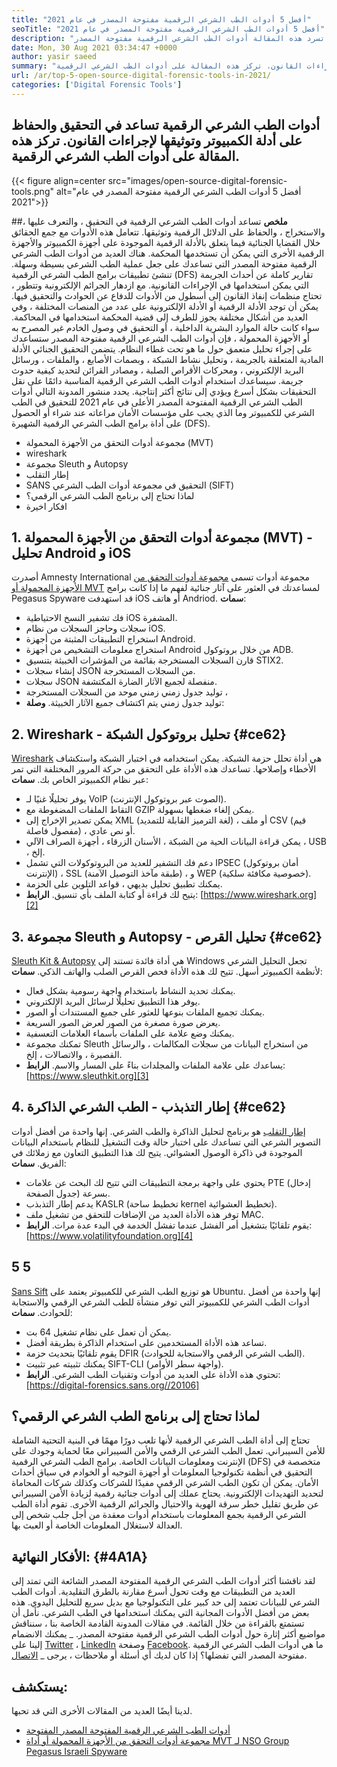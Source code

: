```yaml
---
title: "أفضل 5 أدوات الطب الشرعي الرقمية مفتوحة المصدر في عام 2021" 
seoTitle: "أفضل 5 أدوات الطب الشرعي الرقمية مفتوحة المصدر في عام 2021" 
description: "تساعد أداة الطب الشرعي الرقمية في جعل عملية الطب الشرعي الرقمية بسيطة وسهلة للإجراءات القانونية. تسرد هذه المقالة أدوات الطب الشرعي الرقمية مفتوحة المصدر." 
date: Mon, 30 Aug 2021 03:34:47 +0000
author: yasir saeed
summary: "تساعد أدوات الطب الشرعي الرقمية في التحقيق والحفاظ على أدلة الكمبيوتر وتوثيقها لإجراءات القانون. تركز هذه المقالة على أدوات الطب الشرعي الرقمية." 
url: /ar/top-5-open-source-digital-forensic-tools-in-2021/
categories: ['Digital Forensic Tools']
---
```


## أدوات الطب الشرعي الرقمية تساعد في التحقيق والحفاظ على أدلة الكمبيوتر وتوثيقها لإجراءات القانون. تركز هذه المقالة على أدوات الطب الشرعي الرقمية.

{{< figure align=center src="images/open-source-digital-forensic-tools.png" alt="أفضل 5 أدوات الطب الشرعي الرقمية مفتوحة المصدر في عام 2021">}}


##**ملخص**
تساعد أدوات الطب الشرعي الرقمية في التحقيق ، والتعرف عليها ، والاستخراج ، والحفاظ على الدلائل الرقمية وتوثيقها. تتعامل هذه الأدوات مع جمع الحقائق خلال القضايا الجنائية فيما يتعلق بالأدلة الرقمية الموجودة على أجهزة الكمبيوتر والأجهزة الرقمية الأخرى التي يمكن أن تستخدمها المحكمة. هناك العديد من أدوات الطب الشرعي الرقمية مفتوحة المصدر التي تساعدك على جعل عملية الطب الشرعي بسيطة وسهلة. تنشئ تطبيقات برامج الطب الشرعي الرقمية (DFS) تقارير كاملة عن أحداث الجريمة التي يمكن استخدامها في الإجراءات القانونية. مع ازدهار الجرائم الإلكترونية وتتطور ، تحتاج منظمات إنفاذ القانون إلى أسطول من الأدوات للدفاع عن الحوادث والتحقيق فيها.
يمكن أن توجد الأدلة الرقمية أو الأدلة الإلكترونية على عدد من المنصات المختلفة ، وفي العديد من أشكال مختلفة يجوز للطرف إلى قضية المحكمة استخدامها في المحاكمة. سواء كانت حالة الموارد البشرية الداخلية ، أو التحقيق في وصول الخادم غير المصرح به أو الأجهزة المحمولة ، فإن أدوات الطب الشرعي الرقمية مفتوحة المصدر ستساعدك على إجراء تحليل متعمق حول ما هو تحت غطاء النظام. يتضمن التحقيق الجنائي الأدلة المادية المتعلقة بالجريمة ، وتحليل نشاط الشبكة ، وبصمات الأصابع ، والملفات ، ورسائل البريد الإلكتروني ، ومحركات الأقراص الصلبة ، ومصادر القرائن لتحديد كيفية حدوث جريمة. سيساعدك استخدام أدوات الطب الشرعي الرقمية المناسبة دائمًا على نقل التحقيقات بشكل أسرع ويؤدي إلى نتائج أكثر إنتاجية.
يحدد منشور المدونة التالي أدوات الطب الشرعي الرقمية المفتوحة المصدر الأعلى في عام 2021 للتحقيق في الطب الشرعي للكمبيوتر وما الذي يجب على مؤسسات الأمان مراعاته عند شراء أو الحصول على أداة برامج الطب الشرعي الرقمية الشهيرة (DFS).
  * مجموعة أدوات التحقق من الأجهزة المحمولة (MVT)
  * wireshark
  * مجموعة Sleuth و Autopsy
  * إطار التقلب
  * SANS التحقيق في مجموعة أدوات الطب الشرعي (SIFT)
  * لماذا تحتاج إلى برنامج الطب الشرعي الرقمي؟
  * افكار اخيرة

## 1. مجموعة أدوات التحقق من الأجهزة المحمولة (MVT) - تحليل Android و iOS
أصدرت Amnesty International مجموعة أدوات تسمى [مجموعة أدوات التحقق من الأجهزة المحمولة أو MVT][1] لمساعدتك في العثور على آثار جنائية لفهم ما إذا كانت برامج Pegasus Spyware قد استهدفت iOS أو هاتف Andriod.
**سمات**:
  * فك تشفير النسخ الاحتياطية iOS المشفرة.
  * سجلات وحاجز السجلات من نظام iOS.
  * استخراج التطبيقات المثبتة من أجهزة Android.
  * استخراج معلومات التشخيص من أجهزة Android من خلال بروتوكول ADB.
  * قارن السجلات المستخرجة بقائمة من المؤشرات الخبيثة بتنسيق STIX2.
  * إنشاء سجلات JSON من السجلات المستخرجة.
  * سجلات JSON منفصلة لجميع الآثار الضارة المكتشفة.
  * توليد جدول زمني زمني موحد من السجلات المستخرجة ،
  * توليد جدول زمني يتم اكتشاف جميع الآثار الخبيثة.
**وصلة**:

## 2. Wireshark - تحليل بروتوكول الشبكة   {#ce62}
[Wireshark][2] هي أداة تحلل حزمة الشبكة. يمكن استخدامه في اختبار الشبكة واستكشاف الأخطاء وإصلاحها. تساعدك هذه الأداة على التحقق من حركة المرور المختلفة التي تمر عبر نظام الكمبيوتر الخاص بك.
**سمات**:
  * يوفر تحليلًا غنيًا لـ VoIP (الصوت عبر بروتوكول الإنترنت).
  * التقاط الملفات المضغوطة مع GZIP يمكن إلغاء ضغطها بسهولة.
  * يمكن تصدير الإخراج إلى XML (لغة الترميز القابلة للتمديد) ، أو ملف CSV (قيم مفصول فاصلة) ، أو نص عادي.
  * يمكن قراءة البيانات الحية من الشبكة ، الأسنان الزرقاء ، أجهزة الصراف الآلي ، USB ، إلخ.
  * دعم فك التشفير للعديد من البروتوكولات التي تشمل IPSEC (أمان بروتوكول الإنترنت) ، SSL (طبقة مآخذ التوصيل الآمنة) ، و WEP (خصوصية مكافئة سلكية).
  * يمكنك تطبيق تحليل بديهي ، قواعد التلوين على الحزمة.
  * يتيح لك قراءة أو كتابة الملف بأي تنسيق.
**الرابط**: [https://www.wireshark.org][2]

## 3. مجموعة Sleuth و Autopsy - تحليل القرص   {#ce62}
[Sleuth Kit & Autopsy][3] هي أداة فائدة تستند إلى Windows تجعل التحليل الشرعي لأنظمة الكمبيوتر أسهل. تتيح لك هذه الأداة فحص القرص الصلب والهاتف الذكي.
**سمات**:
  * يمكنك تحديد النشاط باستخدام واجهة رسومية بشكل فعال.
  * يوفر هذا التطبيق تحليلًا لرسائل البريد الإلكتروني.
  * يمكنك تجميع الملفات بنوعها للعثور على جميع المستندات أو الصور.
  * يعرض صورة مصغرة من الصور لعرض الصور السريعة.
  * يمكنك وضع علامة على الملفات بأسماء العلامات التعسفية.
  * تمكنك مجموعة Sleuth من استخراج البيانات من سجلات المكالمات ، والرسائل القصيرة ، والاتصالات ، إلخ.
  * يساعدك على علامة الملفات والمجلدات بناءً على المسار والاسم.
**الرابط**: [https://www.sleuthkit.org][3]

## 4. إطار التذبذب - الطب الشرعي الذاكرة   {#ce62}
[إطار التقلب][4] هو برنامج لتحليل الذاكرة والطب الشرعي. إنها واحدة من أفضل أدوات التصوير الشرعي التي تساعدك على اختبار حالة وقت التشغيل للنظام باستخدام البيانات الموجودة في ذاكرة الوصول العشوائي. يتيح لك هذا التطبيق التعاون مع زملائك في الفريق.
**سمات**:
  * يحتوي على واجهة برمجة التطبيقات التي تتيح لك البحث عن علامات PTE (إدخال جدول الصفحة) بسرعة.
  * يدعم إطار التذبذب KASLR (تخطيط ساحة kernel تخطيط العشوائية).
  * توفر هذه الأداة العديد من الإضافات للتحقق من تشغيل ملف MAC.
  * يقوم تلقائيًا بتشغيل أمر الفشل عندما تفشل الخدمة في البدء عدة مرات.
**الرابط**: [https://www.volatilityfoundation.org][4]

## 5 5
[Sans Sift][5] هو توزيع الطب الشرعي للكمبيوتر يعتمد على Ubuntu. إنها واحدة من أفضل أدوات الطب الشرعي للكمبيوتر التي توفر منشأة للطب الشرعي الرقمي والاستجابة للحوادث.
**سمات**:
  * يمكن أن تعمل على نظام تشغيل 64 بت.
  * تساعد هذه الأداة المستخدمين على استخدام الذاكرة بطريقة أفضل.
  * يقوم تلقائيًا بتحديث حزمة DFIR (الطب الشرعي الرقمي والاستجابة للحوادث).
  * يمكنك تثبيته عبر تثبيت SIFT-CLI (واجهة سطر الأوامر).
  * تحتوي هذه الأداة على العديد من أدوات وتقنيات الطب الشرعي.
**الرابط**: [https://digital-forensics.sans.org//20106]

## لماذا تحتاج إلى برنامج الطب الشرعي الرقمي؟
تحتاج إلى أداة الطب الشرعي الرقمية لأنها تلعب دورًا مهمًا في البنية التحتية الشاملة للأمن السيبراني. تعمل الطب الشرعي الرقمي والأمن السيبراني معًا لحماية وجودك على الإنترنت ومعلومات البيانات الخاصة. برامج الطب الشرعي الرقمية (DFS) متخصصة في التحقيق في أنظمة تكنولوجيا المعلومات أو أجهزة التوجيه أو الخوادم في سياق أحداث الأمان.
يمكن أن تكون الطب الشرعي الرقمي مفيدًا للشركات وكذلك شركات المحاماة لتحديد التهديدات الإلكترونية. يحتاج عملك إلى أدوات جنائية رقمية لزيادة الأمن السيبراني عن طريق تقليل خطر سرقة الهوية والاحتيال والجرائم الرقمية الأخرى. تقوم أداة الطب الشرعي الرقمية بجمع المعلومات باستخدام أدوات معقدة من أجل جلب شخص إلى العدالة لاستغلال المعلومات الخاصة أو العبث بها.

## الأفكار النهائية:   {#4A1A}
لقد ناقشنا أكثر أدوات الطب الشرعي الرقمية المفتوحة المصدر الشائعة التي تمتد إلى العديد من التطبيقات مع وقت تحول أسرع مقارنة بالطرق التقليدية. أدوات الطب الشرعي للبيانات تعتمد إلى حد كبير على التكنولوجيا مع بديل سريع للتحليل اليدوي. هذه بعض من أفضل الأدوات المجانية التي يمكنك استخدامها في الطب الشرعي. نأمل أن تستمتع بالقراءة من خلال القائمة. في مقالات المدونة القادمة الخاصة بنا ، سنناقش مواضيع أكثر إثارة حول أدوات الطب الشرعي الرقمية مفتوحة المصدر.
_ يمكنك الانضمام إلينا على [Twitter][7] ، [LinkedIn][8] وصفحة [Facebook][9]. ما هي أدوات الطب الشرعي الرقمية مفتوحة المصدر التي تفضلها؟ إذا كان لديك أي أسئلة أو ملاحظات ، يرجى _ [الاتصال][10].

## يستكشف:
لدينا أيضًا العديد من المقالات الأخرى التي قد تحبها.
  * [أدوات الطب الشرعي الرقمية المفتوحة المصدر المفتوحة][11]
  * [مجموعة أدوات التحقق من الأجهزة المحمولة أو أداة MVT لـ NSO Group Pegasus Israeli Spyware][1]

  
[1]: https://products.containerize.com/digital-forensic-software/mvt/
[2]: https://www.wireshark.org/
[3]: https://www.sleuthkit.org/
[4]: https://www.volatilityfoundation.org/
[5]: https://www.sans.org/tools/sift-workstation/
[6]: https://digital-forensics.sans.org/community/downloads/
[7]: https://twitter.com/containerize_co
[8]: https://www.linkedin.com/company/containerize/
[9]: http://facebook.com/containerize
[10]: mailto:yasir.saeed@aspose.com
[11]: https://products.containerize.com/digital-forensic-software/

